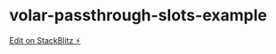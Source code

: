 # volar-passthrough-slots-example

[Edit on StackBlitz ⚡️](https://stackblitz.com/edit/vue3-vite-starter-8uekt1)